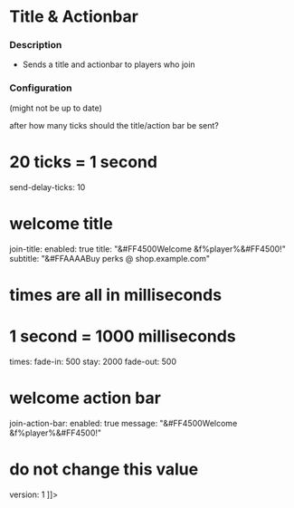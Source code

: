 # Title & Actionbar

### Description
- Sends a title and actionbar to players who join

### Configuration
(might not be up to date)

<code-block lang="yaml" ignore-vars="true" collapsible="false" validate="false">
    <![CDATA[
# set to false to disable the module
enabled: true

# after how many ticks should the title/action bar be sent?
# 20 ticks = 1 second
send-delay-ticks: 10

# welcome title
join-title:
  enabled: true
  title: "&#FF4500Welcome &f%player%&#FF4500!"
  subtitle: "&#FFAAAABuy perks @ shop.example.com"
  # times are all in milliseconds
  # 1 second = 1000 milliseconds
  times:
    fade-in: 500
    stay: 2000
    fade-out: 500

# welcome action bar
join-action-bar:
  enabled: true
  message: "&#FF4500Welcome &f%player%&#FF4500!"

# do not change this value
version: 1
    ]]>
</code-block>

